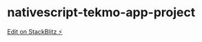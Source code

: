 # nativescript-tekmo-app-project

[Edit on StackBlitz ⚡️](https://stackblitz.com/edit/nativescript-stackblitz-templates-t7cv8u)